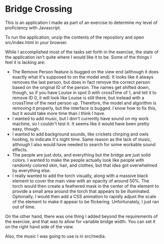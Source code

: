 # Bridge Crossing

This is an application I made as part of an exercise to determine my level of proficiency with Javascript.

To run the application, unzip the contents of the repository and open src/index.html in your browser.

While I accomplished most of the tasks set forth in the exercise, the state of the application isn't quite where I would like it to be. Some of the things I feel it is lacking are:

- The Remove Person feature is bugged on the view end (although it does exactly what it's supposed to on the model end). It looks like it always removes the last person, but does in fact remove the correct person based on the original ID of the person. The names get shifted down, though, so if you have Louise in spot 0 with crossTime of 1, and tell it to remove ID 0, it will look like Louise is still there, but instead with a crossTime of the next person up. Therefore, the model and algorithm is removing it properly, but the interface is bugged. I know how to fix this, but it would take more time than I think I have.
- I wanted to add music, but I don't currently have sound on my work machine, so I couldn't test it. It seems like it would have been pretty easy, though.
- I wanted to add background sounds, like crickets chirping and owls hooting, to indicate it's night time. Same reason as the lack of music, although I also would have needed to search for some workable sound effects.
- The people are just dots, and everything but the bridge are just solid colors. I wanted to make the people actually look like people with randomly colored skin, hair, and clothes, but that idea got overwhelmed by everything else.
- I really wanted to add the torch visually, along with a massive black element to cover the main view with an opacity of around 50%. The torch would then create a feathered mask in the center of the element to provide a small area around the torch that appears to be illuminated. Optionally, I would then add a CSS animation to rapidly adjust the scale of the element to make it appear to be flickering. Unfortunately, I just ran out of time.

On the other hand, there was one thing I added beyond the requirements of the exercise, and that was to allow for variable bridge width. You can set it on the right hand side of the view.

Also, the music I was going to use is in src/media.

